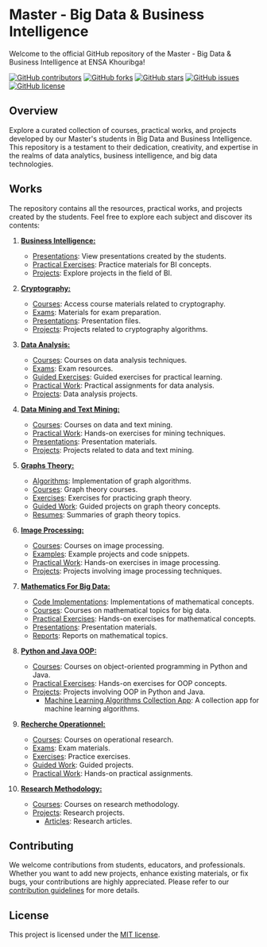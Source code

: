 # Master - Big Data & Business Intelligence

Welcome to the official GitHub repository of the Master - Big Data & Business Intelligence at ENSA Khouribga!

[![GitHub contributors](https://img.shields.io/github/contributors/ENSAK-USMS/Master-Big-Data-Business-Intelligence?style=for-the-badge)](https://github.com/ENSAK-USMS/Master-Big-Data-Business-Intelligence/graphs/contributors)
[![GitHub forks](https://img.shields.io/github/forks/ENSAK-USMS/Master-Big-Data-Business-Intelligence?style=for-the-badge)](https://github.com/ENSAK-USMS/Master-Big-Data-Business-Intelligence/network/members)
[![GitHub stars](https://img.shields.io/github/stars/ENSAK-USMS/Master-Big-Data-Business-Intelligence?style=for-the-badge)](https://github.com/ENSAK-USMS/Master-Big-Data-Business-Intelligence/stargazers)
[![GitHub issues](https://img.shields.io/github/issues/ENSAK-USMS/Master-Big-Data-Business-Intelligence?style=for-the-badge)](https://github.com/ENSAK-USMS/Master-Big-Data-Business-Intelligence/issues)
[![GitHub license](https://img.shields.io/github/license/ENSAK-USMS/Master-Big-Data-Business-Intelligence?style=for-the-badge)](https://github.com/ENSAK-USMS/Master-Big-Data-Business-Intelligence/blob/main/LICENSE)

## Overview

Explore a curated collection of courses, practical works, and projects developed by our Master's students in Big Data and Business Intelligence. This repository is a testament to their dedication, creativity, and expertise in the realms of data analytics, business intelligence, and big data technologies.

## Works

The repository contains all the resources, practical works, and projects created by the students. Feel free to explore each subject and discover its contents:

1. **[Business Intelligence:](Business%20Intelligence)**
   - [Presentations](https://github.com/ENSAK-USMS/Master-Big-Data-Business-Intelligence/tree/main/Business%20Intelligence/presentations): View presentations created by the students.
   - [Practical Exercises](Business%20Intelligence/practical%20exercises): Practice materials for BI concepts.
   - [Projects](Business%20Intelligence/projects): Explore projects in the field of BI.

2. **[Cryptography:](Cryptography)**
   - [Courses](Cryptography/courses): Access course materials related to cryptography.
   - [Exams](Cryptography/exams): Materials for exam preparation.
   - [Presentations](Cryptography/presentations): Presentation files.
   - [Projects](Cryptography/projects): Projects related to cryptography algorithms.

3. **[Data Analysis:](Data%20Analysis)**
   - [Courses](Data%20Analysis/courses): Courses on data analysis techniques.
   - [Exams](Data%20Analysis/exams): Exam resources.
   - [Guided Exercises](Data%20Analysis/guided%20exercises): Guided exercises for practical learning.
   - [Practical Work](Data%20Analysis/practical%20work): Practical assignments for data analysis.
   - [Projects](Data%20Analysis/projects): Data analysis projects.

4. **[Data Mining and Text Mining:](Data%20Mining%20and%20Text%20Mining)**
   - [Courses](Data%20Mining%20and%20Text%20Mining/courses): Courses on data and text mining.
   - [Practical Work](Data%20Mining%20and%20Text%20Mining/practical%20work): Hands-on exercises for mining techniques.
   - [Presentations](Data%20Mining%20and%20Text%20Mining/presentations): Presentation materials.
   - [Projects](Data%20Mining%20and%20Text%20Mining/projects): Projects related to data and text mining.

5. **[Graphs Theory:](Graphes%20Theory)**
   - [Algorithms](Graphes%20Theory/algorithms): Implementation of graph algorithms.
   - [Courses](Graphes%20Theory/courses): Graph theory courses.
   - [Exercises](Graphes%20Theory/exercises): Exercises for practicing graph theory.
   - [Guided Work](Graphes%20Theory/guided%20work): Guided projects on graph theory concepts.
   - [Resumes](Graphes%20Theory/resume): Summaries of graph theory topics.

6. **[Image Processing:](Image%20Prossessing)**
   - [Courses](Image%20Prossessing/course): Courses on image processing.
   - [Examples](Image%20Prossessing/examples): Example projects and code snippets.
   - [Practical Work](Image%20Prossessing/practical%20work): Hands-on exercises in image processing.
   - [Projects](Image%20Prossessing/projects): Projects involving image processing techniques.

9. **[Mathematics For Big Data:](Mathematiques%20For%20Big%20Data)**
   - [Code Implementations](Mathematiques%20For%20Big%20Data/code%20implementations): Implementations of mathematical concepts.
   - [Courses](Mathematiques%20For%20Big%20Data/courses): Courses on mathematical topics for big data.
   - [Practical Exercises](Mathematiques%20For%20Big%20Data/practical%20exercises): Hands-on exercises for mathematical concepts.
   - [Presentations](Mathematiques%20For%20Big%20Data/presentations): Presentation materials.
   - [Reports](Mathematiques%20For%20Big%20Data/reports): Reports on mathematical topics.

10. **[Python and Java OOP:](Python%20and%20Java%20OOP)**
    - [Courses](Python%20and%20Java%20OOP/courses): Courses on object-oriented programming in Python and Java.
    - [Practical Exercises](Python%20and%20Java%20OOP/practical%20exercises): Hands-on exercises for OOP concepts.
    - [Projects](Python%20and%20Java%20OOP/projects): Projects involving OOP in Python and Java.
      - [Machine Learning Algorithms Collection App](Python%20and%20Java%20OOP/projects/Machine%20Learning%20Algorithms%20Collection%20App): A collection app for machine learning algorithms.
        
11. **[Recherche Operationnel:](Recherche%20Operationnel)**
    - [Courses](Recherche%20Operationnel/course): Courses on operational research.
    - [Exams](Recherche%20Operationnel/exams): Exam materials.
    - [Exercises](Recherche%20Operationnel/exercices): Practice exercises.
    - [Guided Work](Recherche%20Operationnel/guided%20work): Guided projects.
    - [Practical Work](Recherche%20Operationnel/practical%20work): Hands-on practical assignments.

12. **[Research Methodology:](Research%20Methodology)**
    - [Courses](Research%20Methodology/course): Courses on research methodology.
    - [Projects](Research%20Methodology/projects): Research projects.
      - [Articles](Research%20Methodology/projects/articles): Research articles.

## Contributing

We welcome contributions from students, educators, and professionals. Whether you want to add new projects, enhance existing materials, or fix bugs, your contributions are highly appreciated. Please refer to our [contribution guidelines](CONTRIBUTING.md) for more details.

## License

This project is licensed under the [MIT license](LICENSE).
